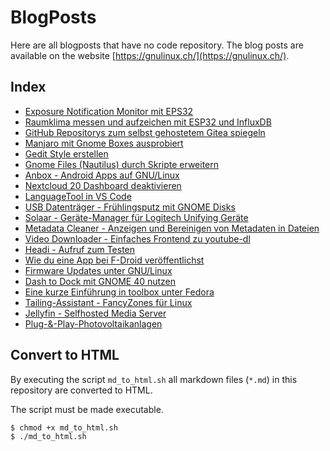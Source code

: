 # BlogPosts
Here are all blogposts that have no code repository.
The blog posts are available on the website [https://gnulinux.ch/](https://gnulinux.ch/).

## Index
* [Exposure Notification Monitor mit EPS32](https://gnulinux.ch/exposure-notification-monitor-mit-eps32)
* [Raumklima messen und aufzeichen mit ESP32 und InfluxDB](https://gnulinux.ch/raumklima-messen-und-aufzeichen-mit-esp32-und-influxdb)
* [GitHub Repositorys zum selbst gehostetem Gitea spiegeln](https://gnulinux.ch/github-repositorys-zum-selbst-gehostetem-gitea-spiegeln)
* [Manjaro mit Gnome Boxes ausprobiert](https://gnulinux.ch/manjaro-in-gnome-boxes-ausprobiert)
* [Gedit Style erstellen](https://gnulinux.ch/gedit-style-erstellen)
* [Gnome Files (Nautilus) durch Skripte erweitern](https://gnulinux.ch/gnome-files-nautilus-durch-skripte-erweitern)
* [Anbox - Android Apps auf GNU/Linux](https://gnulinux.ch/anbox-android-apps-auf-gnu-linux)
* [Nextcloud 20 Dashboard deaktivieren](https://gnulinux.ch/nextcloud-20-dashboard-deaktivieren)
* [LanguageTool in VS Code](https://gnulinux.ch/languagetool-in-vs-code)
* [USB Datenträger - Frühlingsputz mit GNOME Disks](https://gnulinux.ch/usb-datentraeger-fruehlingsputz-mit-gnome-disks)
* [Solaar - Geräte-Manager für Logitech Unifying Geräte](https://gnulinux.ch/solaar-geraete-manager-fuer-logitech-unifying-geraete)
* [Metadata Cleaner - Anzeigen und Bereinigen von Metadaten in Dateien](https://gnulinux.ch/metadata-cleaner-anzeigen-und-bereinigen-von-metadaten-in-dateien)
* [Video Downloader - Einfaches Frontend zu youtube-dl](https://gnulinux.ch/video-downloader-einfaches-frontend-zu-youtube-dl)
* [Headi - Aufruf zum Testen](https://gnulinux.ch/headi-aufruf-zum-testen)
* [Wie du eine App bei F-Droid veröffentlichst](https://gnulinux.ch/wie-du-eine-app-bei-f-droid-veroeffentlichst)
* [Firmware Updates unter GNU/Linux](https://gnulinux.ch/firmware-updates-unter-gnu-linux)
* [Dash to Dock mit GNOME 40 nutzen](https://gnulinux.ch/dash-to-dock-mit-gnome-40-nutzen)
* [Eine kurze Einführung in toolbox unter Fedora](https://gnulinux.ch/eine-kurze-einfuehrung-in-toolbox-unter-fedora)
* [Tailing-Assistant - FancyZones für Linux](https://gnulinux.ch/tailing-assitant-fancyzones-fuer-linux)
* [Jellyfin - Selfhosted Media Server](https://gnulinux.ch/jellyfin-selfhosted-media-server)
* [Plug-&-Play-Photovoltaikanlagen](https://gnulinux.ch/plug-play-photovoltaikanlagen)

## Convert to HTML
By executing the script `md_to_html.sh` all markdown files (`*.md`) in this repository are converted to HTML.

The script must be made executable.

``` bash
$ chmod +x md_to_html.sh
$ ./md_to_html.sh
```


